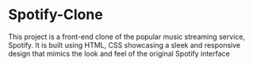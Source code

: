 # Spotify-Clone
This project is a front-end clone of the popular music streaming service, Spotify. It is built using HTML, CSS showcasing a sleek and responsive design that mimics the look and feel of the original Spotify interface
